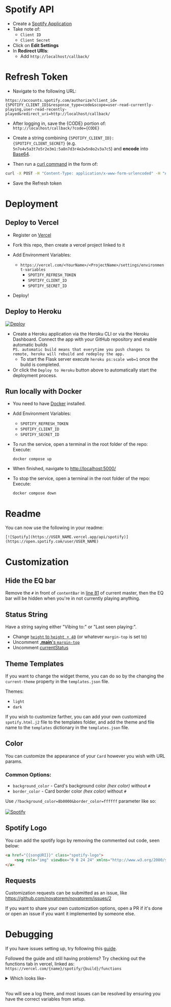 # Spotify API

* Create a [Spotify Application](https://developer.spotify.com/dashboard/applications)
* Take note of:
    * `Client ID`
    * `Client Secret`
* Click on **Edit Settings**
* In **Redirect URIs**:
    * Add `http://localhost/callback/`

# Refresh Token

* Navigate to the following URL:

```
https://accounts.spotify.com/authorize?client_id={SPOTIFY_CLIENT_ID}&response_type=code&scope=user-read-currently-playing,user-read-recently-played&redirect_uri=http://localhost/callback/
```

* After logging in, save the {CODE} portion of: `http://localhost/callback/?code={CODE}`

* Create a string combining `{SPOTIFY_CLIENT_ID}:{SPOTIFY_CLIENT_SECRET}` (e.g. `5n7o4v5a3t7o5r2e3m1:5a8n7d3r4e2w5n8o2v3a7c5`) and **encode** into [Base64](https://base64.io/).

* Then run a [curl command](https://httpie.org/run) in the form of:
```sh
curl -X POST -H "Content-Type: application/x-www-form-urlencoded" -H "Authorization: Basic {BASE64}" -d "grant_type=authorization_code&redirect_uri=http://localhost/callback/&code={CODE}" https://accounts.spotify.com/api/token
```

* Save the Refresh token

# Deployment

## Deploy to Vercel

* Register on [Vercel](https://vercel.com/)

* Fork this repo, then create a vercel project linked to it

* Add Environment Variables:
    * `https://vercel.com/<YourName>/<ProjectName>/settings/environment-variables`
        * `SPOTIFY_REFRESH_TOKEN`
        * `SPOTIFY_CLIENT_ID`
        * `SPOTIFY_SECRET_ID`

* Deploy!

## Deploy to Heroku  

[![Deploy](https://www.herokucdn.com/deploy/button.svg)](https://dashboard.heroku.com/new?template=https%3A%2F%2Fgithub.com%2Fnovatorem%2Fnovatorem)
- Create a Heroku application via the Heroku CLI or via the Heroku Dashboard. Connect the app with your GitHub repository and enable automatic builds <br>
    `PS. automatic build means that everytime you push changes to remote, heroku will rebuild and redeploy the app.`
    - To start the Flask server execute `heroku ps:scale web=1` once the build is completed.
- Or click the `Deploy to Heroku` button above to automatically start the deployment process.

## Run locally with Docker

* You need to have [Docker](https://docs.docker.com/get-docker/) installed.

* Add Environment Variables:
    * `SPOTIFY_REFRESH_TOKEN`
    * `SPOTIFY_CLIENT_ID`
    * `SPOTIFY_SECRET_ID`
  
* To run the service, open a terminal in the root folder of the repo: <br>
    Execute:
    ```
    docker compose up
    ```
* When finished, navigate to [http://localhost:5000/](http://localhost:5000/)
    
* To stop the service, open a terminal in the root folder of the repo: <br>
    Execute:
    ```
    docker compose down
    ```

# Readme

You can now use the following in your readme:

```[![Spotify](https://USER_NAME.vercel.app/api/spotify)](https://open.spotify.com/user/USER_NAME)```

# Customization

## Hide the EQ bar

Remove the `#` in front of `contentBar` in [line 81](https://github.com/Ironieser/spotify-playing/blob/master/api/spotify.py#L109) of current master, then the EQ bar will be hidden when you're in not currently playing anything.

## Status String

Have a string saying either "Vibing to:" or "Last seen playing:".

* Change [`height` to `height + 40`](https://github.com/novatorem/novatorem/blob/5194a689253ee4c89a9d365260d6050923d93dd5/api/templates/spotify.html.j2#L1-L2) (or whatever `margin-top` is set to)
* Uncomment [**.main**'s `margin-top`](https://github.com/novatorem/novatorem/blob/5194a689253ee4c89a9d365260d6050923d93dd5/api/templates/spotify.html.j2#L10)
* Uncomment [currentStatus](https://github.com/novatorem/novatorem/blob/5194a689253ee4c89a9d365260d6050923d93dd5/api/templates/spotify.html.j2#L93)

## Theme Templates

If you want to change the widget theme, you can do so by the changing the `current-theme` property in the `templates.json` file.

Themes:
* `light`
* `dark`

If you wish to customize farther, you can add your own customized `spotify.html.j2` file to the templates folder, and add the theme and file name to the `templates` dictionary in the `templates.json` file.

## Color

You can customize the appearance of your `Card` however you wish with URL params.

### Common Options:

- `background_color` - Card's background color _(hex color)_ without `#`
- `border_color` - Card border color _(hex color)_ without `#`

Use `/?background_color=8b0000&border_color=ffffff` parameter like so:  
&nbsp; <br> [![Spotify](https://novatorem.vercel.app/api/spotify?background_color=0d1117&border_color=ffffff)]()

## Spotify Logo

You can add the spotify logo by removing the commented out code, seen below:
```html
<a href="{{songURI}}" class="spotify-logo">
    <svg role="img" viewBox="0 0 24 24" xmlns="http://www.w3.org/2000/svg"><title>Spotify</title><path d="M12 0C5.4 0 0 5.4 0 12s5.4 12 12 12 12-5.4 12-12S18.66 0 12 0zm5.521 17.34c-.24.359-.66.48-1.021.24-2.82-1.74-6.36-2.101-10.561-1.141-.418.122-.779-.179-.899-.539-.12-.421.18-.78.54-.9 4.56-1.021 8.52-.6 11.64 1.32.42.18.479.659.301 1.02zm1.44-3.3c-.301.42-.841.6-1.262.3-3.239-1.98-8.159-2.58-11.939-1.38-.479.12-1.02-.12-1.14-.6-.12-.48.12-1.021.6-1.141C9.6 9.9 15 10.561 18.72 12.84c.361.181.54.78.241 1.2zm.12-3.36C15.24 8.4 8.82 8.16 5.16 9.301c-.6.179-1.2-.181-1.38-.721-.18-.601.18-1.2.72-1.381 4.26-1.26 11.28-1.02 15.721 1.621.539.3.719 1.02.419 1.56-.299.421-1.02.599-1.559.3z"/></svg>
</a>
```

## Requests

Customization requests can be submitted as an issue, like https://github.com/novatorem/novatorem/issues/2

If you want to share your own customization options, open a PR if it's done or open an issue if you want it implemented by someone else.

# Debugging
If you have issues setting up, try following this [guide](https://youtu.be/n6d4KHSKqGk?t=615).

Followed the guide and still having problems?
Try checking out the functions tab in vercel, linked as:
```https://vercel.com/{name}/spotify/{build}/functions``` 

<details><summary>Which looks like-</summary>

![image](https://user-images.githubusercontent.com/16753077/91338931-b0326680-e7a3-11ea-8178-5499e0e73250.png)

</details><br>

You will see a log there, and most issues can be resolved by ensuring you have the correct variables from setup.
